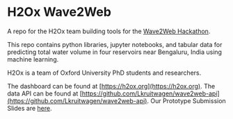 # H2Ox Wave2Web
A repo for the H2Ox team building tools for the [Wave2Web Hackathon](https://www.wricitiesindia.org/content/wave2web-hack).

This repo contains python libraries, jupyter notebooks, and tabular data for predicting total water volume in four reservoirs near Bengaluru, India using machine learning.

H2Ox is a team of Oxford University PhD students and researchers.

The dashboard can be found at [https://h2ox.org](https://h2ox.org). The data API can be found at [https://github.com/Lkruitwagen/wave2web-api](https://github.com/Lkruitwagen/wave2web-api). Our Prototype Submission Slides are [here](https://docs.google.com/presentation/d/1J_lmFu8TTejnipl-l8bXUZdKioVseRB4tTzqK6sEokI/edit?usp=sharing).